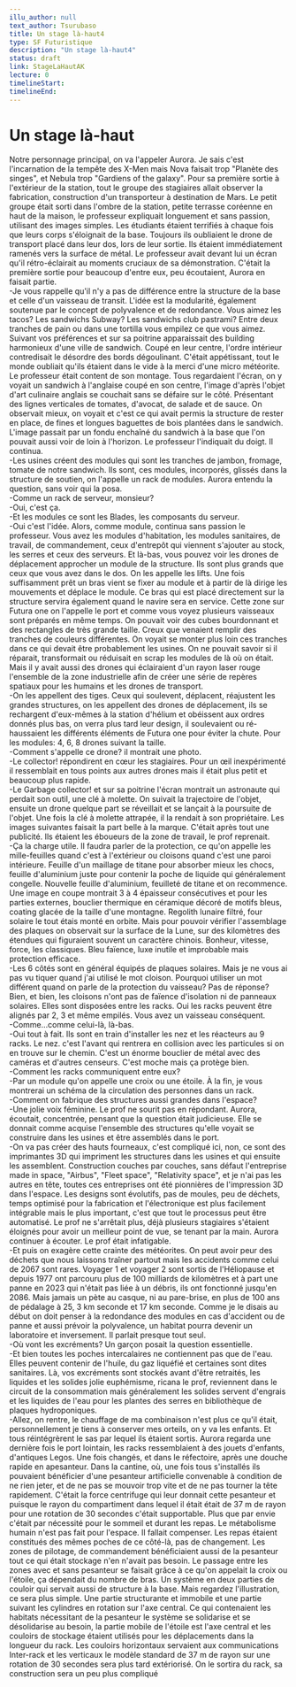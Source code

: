 ```yaml
---
illu_author: null
text_author: Tsurubaso
title: Un stage là-haut4
type: SF Futuristique
description: "Un stage là-haut4"
status: draft
link: StageLaHautAK
lecture: 0
timelineStart: 
timelineEnd: 
---
```



# Un stage là-haut








Notre personnage principal, on va l'appeler Aurora. Je sais c'est l'incarnation de la tempête des X-Men mais Nova faisait trop "Planète des singes", et Nebula trop "Gardiens of the galaxy". Pour sa première sortie à l'extérieur de la station, tout le groupe des stagiaires allait observer la fabrication, construction d'un transporteur à destination de Mars. Le petit groupe était sorti dans l'ombre de la station, petite terrasse coréenne en haut de la maison, le professeur expliquait longuement et sans passion, utilisant des images simples. Les étudiants étaient terrifiés à chaque fois que leurs corps s'éloignait de la base. Toujours ils oubliaient le drone de transport placé dans leur dos, lors de leur sortie. Ils étaient immédiatement ramenés vers la surface de métal. Le professeur avait devant lui un écran qu'il rétro-éclairait au moments cruciaux de sa démonstration. C'était la première sortie pour beaucoup d'entre eux, peu écoutaient, Aurora en faisait partie.    
-Je vous rappelle qu'il n'y a pas de différence entre la structure de la base et celle d'un vaisseau de transit. L'idée est la modularité, également soutenue par le concept de polyvalence et de redondance. Vous aimez les tacos? Les sandwichs Subway? Les sandwichs club pastrami? Entre deux tranches de pain ou dans une tortilla vous empilez ce que vous aimez. Suivant vos préférences et sur sa poitrine apparaissait des building harmonieux d'une ville de sandwich. Coupé en leur centre, l'ordre intérieur contredisait le désordre des bords dégoulinant. C'était appétissant, tout le monde oubliait qu'ils étaient dans le vide à la merci d'une micro météorite. Le professeur était content de son montage. Tous regardaient l'écran, on y voyait un sandwich à l'anglaise coupé en son centre, l'image d'après l'objet d'art culinaire anglais se couchait sans se défaire sur le côté. Présentant des lignes verticales de tomates, d'avocat, de salade et de sauce. On observait mieux, on voyait et c'est ce qui avait permis la structure de rester en place, de fines et longues baguettes de bois plantées dans le sandwich. L'image passait par un fondu enchaîné du sandwich à la base que l'on pouvait aussi voir de loin à l'horizon. Le professeur l'indiquait du doigt. Il continua.    
-Les usines créent des modules qui sont les tranches de jambon, fromage, tomate de notre sandwich. Ils sont, ces modules, incorporés, glissés dans la structure de soutien, on l'appelle un rack de modules. Aurora entendu la question, sans voir qui la posa.   
-Comme un rack de serveur, monsieur?   
-Oui, c'est ça.   
-Et les modules ce sont les Blades, les composants du serveur.   
-Oui c'est l'idée. Alors, comme module, continua sans passion le professeur. Vous avez les modules d'habitation, les modules sanitaires, de travail, de commandement, ceux d'entrepôt qui viennent s'ajouter au stock, les serres et ceux des serveurs. Et là-bas, vous pouvez voir les drones de déplacement approcher un module de la structure. Ils sont plus grands que ceux que vous avez dans le dos. On les appelle les lifts. Une fois suffisamment prêt un bras vient se fixer au module et à partir de là dirige les mouvements et déplace le module. Ce bras qui est placé directement sur la structure servira également quand le navire sera en service. Cette zone sur Futura one on l'appelle le port et comme vous voyez plusieurs vaisseaux sont préparés en même temps. On pouvait voir des cubes bourdonnant et des rectangles de très grande taille. Creux que venaient remplir des tranches de couleurs différentes. On voyait se monter plus loin ces tranches dans ce qui devait être probablement les usines. On ne pouvait savoir si il réparait, transformait ou réduisait en scrap les modules de là où on était. Mais il y avait aussi des drones qui éclairaient d'un rayon laser rouge l'ensemble de la zone industrielle afin de créer une série de repères spatiaux pour les humains et les drones de transport.   
-On les appellent des tiges. Ceux qui soulevent, déplacent, réajustent les grandes structures, on les appellent des drones de déplacement, ils se rechargent d'eux-mêmes à la station d'hélium et obéissent aux ordres donnés plus bas, on verra plus tard leur design, il soulevaient ou ré-haussaient les différents éléments de Futura one pour éviter la chute. Pour les modules: 4, 6, 8 drones suivant la taille.   
-Comment s'appelle ce drone? il montrait une photo.   
-Le collector! répondirent en cœur les stagiaires. Pour un œil inexpérimenté il ressemblait en tous points aux autres drones mais il était plus petit et beaucoup plus rapide.   
-Le Garbage collector! et sur sa poitrine l'écran montrait un astronaute qui perdait son outil, une clé à molette. On suivait la trajectoire de l'objet, ensuite un drone quelque part se réveillait et se lançait à la poursuite de l'objet. Une fois la clé à molette attrapée, il la rendait à son propriétaire. Les images suivantes faisait la part belle à la marque. C'était après tout une publicité. Ils étaient les éboueurs de la zone de travail, le prof reprenait.    
-Ça la charge utile. Il faudra parler de la protection, ce qu'on appelle les mille-feuilles quand c'est à l'extérieur ou cloisons quand c'est une paroi intérieure. Feuille d'un maillage de titane pour absorber mieux les chocs, feuille d'aluminium juste pour contenir la poche de liquide qui généralement congelle. Nouvelle feuille d'aluminium, feuilleté de titane et on recommence. Une image en coupe montrait 3 à 4 épaisseur consécutives et pour les parties externes, bouclier thermique en céramique décoré de motifs bleus, coating glacée de la taille d'une montagne. Regolith lunaire filtré, four solaire le tout étais monté en orbite. Mais pour pouvoir vérifier l'assemblage des plaques on observait sur la surface de la Lune, sur des kilomètres des étendues qui figuraient souvent un caractère chinois. Bonheur, vitesse, force, les classiques. Bleu faïence, luxe inutile et improbable mais protection efficace.   
-Les 6 côtés sont en général équipés de plaques solaires. Mais je ne vous ai pas vu tiquer quand j'ai utilisé le mot cloison. Pourquoi utiliser un mot différent quand on parle de la protection du vaisseau? Pas de réponse? Bien, et bien, les cloisons n'ont pas de faïence d'isolation ni de panneaux solaires. Elles sont disposées entre les racks. Oui les racks peuvent être alignés par 2, 3 et même empilés. Vous avez un vaisseau conséquent.   
-Comme...comme celui-là, là-bas.   
-Oui tout à fait. Ils sont en train d'installer les nez et les réacteurs au 9 racks. Le nez. c'est l'avant qui rentrera en collision avec les particules si on en trouve sur le chemin. C'est un énorme bouclier de métal avec des caméras et d'autres censeurs. C'est moche mais ça protège bien.   
-Comment les racks communiquent entre eux?   
-Par un module qu'on appelle une croix ou une étoile. À la fin, je vous montrerai un schéma de la circulation des personnes dans un rack.   
-Comment on fabrique des structures aussi grandes dans l'espace?    
-Une jolie voix féminine. Le prof ne sourit pas en répondant. Aurora, écoutait, concentrée, pensant que la question était judicieuse. Elle se donnait comme acquise l'ensemble des structures qu'elle voyait se construire dans les usines et être assemblés dans le port.   
-On va pas créer des hauts fourneaux, c'est compliqué ici, non, ce sont des imprimantes 3D qui impriment les structures dans les usines et qui ensuite les assemblent. Construction couches par couches, sans défaut l'entreprise made in space, "Airbus", "Fleet space", "Relativity space", et je n'ai pas les autres en tête, toutes ces entreprises ont été pionnières de l'impression 3D dans l'espace. Les designs sont évolutifs, pas de moules, peu de déchets, temps optimisé pour la fabrication et l'électronique est plus facilement intégrable mais le plus important, c'est que tout le processus peut être automatisé. Le prof ne s'arrêtait plus, déjà plusieurs stagiaires s'étaient éloignés pour avoir un meilleur point de vue, se tenant par la main. Aurora continuer à écouter. Le prof était infatigable.   
-Et puis on exagère cette crainte des météorites. On peut avoir peur des déchets que nous laissons traîner partout mais les accidents comme celui de 2067 sont rares. Voyager 1 et voyager 2 sont sortis de l'Héliopause et depuis 1977 ont parcouru plus de 100 milliards de kilomètres et à part une panne en 2023 qui n'était pas liée à un débris, ils ont fonctionné jusqu'en 2086. Mais jamais un pète au casque, ni au pare-brise, en plus de 100 ans de pédalage à 25, 3 km seconde et 17 km seconde. Comme je le disais au début on doit penser à la redondance des modules en cas d'accident ou de panne et aussi prévoir la polyvalence, un habitat pourra devenir un laboratoire et inversement. Il parlait presque tout seul.   
-Où vont les excréments? Un garçon posait la question essentielle.    
-Et bien toutes les poches intercalaires ne contiennent pas que de l'eau. Elles peuvent contenir de l'huile, du gaz liquéfié et certaines sont dites sanitaires. Là, vos excréments sont stockés avant d'être retraités, les liquides et les solides jolie euphémisme, ricana le prof, reviennent dans le circuit de la consommation mais généralement les solides servent d'engrais et les liquides de l'eau pour les plantes des serres en bibliothèque de plaques hydroponiques.   
-Allez, on rentre, le chauffage de ma combinaison n'est plus ce qu'il était, personnellement je tiens à conserver mes orteils, on y va les enfants. Et tous réintégrèrent le sas par lequel ils étaient sortis. Aurora regarda une dernière fois le port lointain, les racks ressemblaient à des jouets d'enfants, d'antiques Legos. Une fois changés, et dans le réfectoire, après une douche rapide en apesanteur. Dans la cantine, où, une fois tous s'installés ils pouvaient bénéficier d'une pesanteur artificielle convenable à condition de ne rien jeter, et de ne pas se mouvoir trop vite et de ne pas tourner la tête rapidement. C'était la force centrifuge qui leur donnait cette pesanteur et puisque le rayon du compartiment dans lequel il était était de 37 m de rayon pour une rotation de 30 secondes c'était supportable. Plus que par envie c'était par nécessité pour le sommeil et durant les repas. Le métabolisme humain n'est pas fait pour l'espace. Il fallait compenser. Les repas étaient constitués des mêmes poches de ce côté-là, pas de changement. Les zones de pilotage, de commandement bénéficiaient aussi de la pesanteur tout ce qui était stockage n'en n'avait pas besoin. Le passage entre les zones avec et sans pesanteur se faisait grâce à ce qu'on appelait la croix ou l'étoile, ça dépendait du nombre de bras. Un système en deux parties de couloir qui servait aussi de structure à la base. Mais regardez l'illustration, ce sera plus simple. Une partie structurante et immobile et une partie suivant les cylindres en rotation sur l'axe central. Ce qui contenaient les habitats nécessitant de la pesanteur le système se solidarise et se désolidarise au besoin, la partie mobile de l'étoile est l'axe central et les couloirs de stockage étaient utilisés pour les déplacements dans la longueur du rack. Les couloirs horizontaux servaient aux communications Inter-rack et les verticaux le modèle standard de 37 m de rayon sur une rotation de 30 secondes sera plus tard extériorisé. On le sortira du rack, sa construction sera un peu plus compliqué

